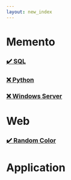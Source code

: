 ```yaml
---
layout: new_index
---
```


# Memento
### [✔️ SQL](pages/memento-sql.md)
### [❌ Python](pages/memento-python.md)
### [❌ Windows Server](pages/memento-windowsServer.md)

# Web
### [✔️ Random Color](pages/random-color/)

# Application
